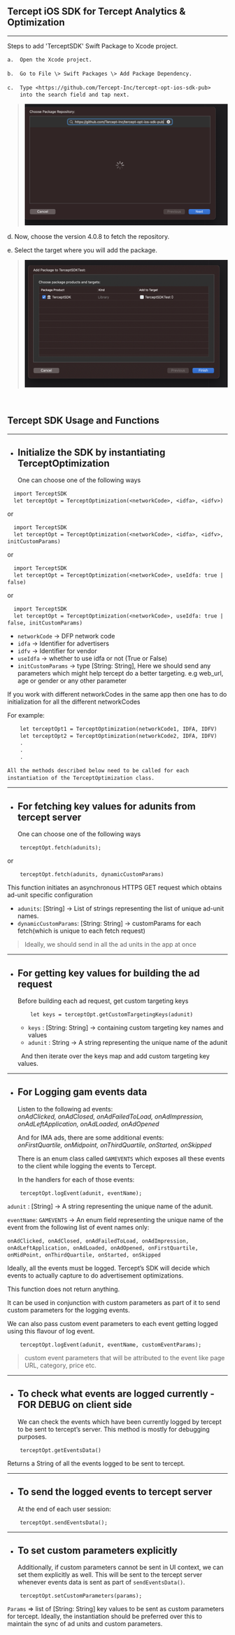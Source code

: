 ## Tercept iOS SDK for Tercept Analytics & Optimization
---

Steps to add 'TerceptSDK' Swift Package to Xcode project.

    a.  Open the Xcode project.

    b.  Go to File \> Swift Packages \> Add Package Dependency.

    c.  Type <https://github.com/Tercept-Inc/tercept-opt-ios-sdk-pub>
        into the search field and tap next.

> ![](./media/image3.png)

d.  Now, choose the version 4.0.8 to fetch the repository.

e.  Select the target where you will add the package.

> ![](./media/image1.png)

&nbsp;
## Tercept SDK Usage and Functions
----
- ## **Initialize the SDK by instantiating TerceptOptimization**
  One can choose one of the following ways
```
  import TerceptSDK
  let terceptOpt = TerceptOptimization(<networkCode>, <idfa>, <idfv>)
```
or
```
  import TerceptSDK
  let terceptOpt = TerceptOptimization(<networkCode>, <idfa>, <idfv>, initCustomParams)
```
or
```
  import TerceptSDK
  let terceptOpt = TerceptOptimization(<networkCode>, useIdfa: true | false)
```
or
```
  import TerceptSDK
  let terceptOpt = TerceptOptimization(<networkCode>, useIdfa: true | false, initCustomParams)
```

- `networkCode` -> DFP network code
- `idfa` -> Identifier for advertisers
- `idfv` -> Identifier for vendor
- `useIdfa` -> whether to use idfa or not (True or False)
- `initCustomParams` -> type [String: String], Here we should send any parameters which might help tercept do a better targeting. e.g web_url, age or gender or any other parameter

If you work with different networkCodes in the same app then one has
to do initialization for all the different networkCodes

For example:

```
    let terceptOpt1 = TerceptOptimization(networkCode1, IDFA, IDFV)
    let terceptOpt2 = TerceptOptimization(networkCode2, IDFA, IDFV)
    .
    .
    .
```
`All the methods described below need to be called for each
instantiation of the TerceptOptimization class.`

---
- ## **For fetching key values for adunits from tercept server**
  One can choose one of the following ways
```
    terceptOpt.fetch(adunits);
```
or

```
    terceptOpt.fetch(adunits, dynamicCustomParams)
```
This function initiates an asynchronous HTTPS GET request which obtains ad-unit specific configuration

  - `adunits`: [String] -> List of strings representing the list of unique ad-unit names.
  - `dynamicCustomParams`: [String: String] -> customParams for each fetch(which is unique to each fetch request)

> Ideally, we should send in all the ad units in the app at once 

---


- ## **For getting key values for building the ad request**
  Before building each ad request, get custom targeting keys

    ```
        let keys = terceptOpt.getCustomTargetingKeys(adunit)
    ```
    - `keys` : [String: String] -> containing custom targeting key names and values
    - `adunit` : String -> A string representing the unique name of the adunit 

    &nbsp;
    And then iterate over the keys map and add custom targeting key
    values.

-----
- ## **For Logging gam events data**
  Listen to the following ad events:   
    _onAdClicked, onAdClosed, onAdFailedToLoad, onAdImpression, onAdLeftApplication, onAdLoaded, onAdOpened_

  And for IMA ads, there are some additional events:  
    _onFirstQuartile, onMidpoint, onThirdQuartile, onStarted, onSkipped_

  There is an enum class called `GAMEVENTS` which exposes all these events to the client while logging the events to Tercept.
 
  In the handlers for each of those events:
```
    terceptOpt.logEvent(adunit, eventName);
```
`adunit` : [String] -> A string representing the unique name of the adunit.

`eventName`: `GAMEVENTS` -> An enum field representing the unique name of the event from the following list of event names only: 

    onAdClicked, onAdClosed, onAdFailedToLoad, onAdImpression, onAdLeftApplication, onAdLoaded, onAdOpened, onFirstQuartile, onMidPoint, onThirdQuartile, onStarted, onSkipped

  Ideally, all the events must be logged. Tercept’s SDK will decide which events to actually capture to do advertisement optimizations.

  This function does not return anything.

  It can be used in conjunction with custom parameters as part of it to send custom parameters for the logging events.

  We can also pass custom event parameters to each event getting logged using this flavour of log event.

```
    terceptOpt.logEvent(adunit, eventName, customEventParams);
```  
> custom event parameters that will be attributed to the event like page URL,
> category, price etc.

----
- ## **To check what events are logged currently - FOR DEBUG on client side**
  We can check the events which have been currently logged by tercept to be sent to tercept’s server. This method is mostly for debugging purposes.

```
    terceptOpt.getEventsData()
```
  Returns a String of all the events logged to be sent to tercept.   



----
- ## **To send the logged events to tercept server**
  At the end of each user session:

```
    terceptOpt.sendEventsData();
```  


----
- ## **To set custom parameters explicitly**
  Additionally, if custom parameters cannot be sent in UI context, we can set them explicitly as well. This will be sent to the tercept server whenever events data is sent as part of `sendEventsData()`.

```
    terceptOpt.setCustomParameters(params);
```

  `Params` => list of [String: String] key values to be sent as custom parameters for tercept. Ideally, the instantiation should be preferred over this to maintain the sync of ad units and custom parameters.

